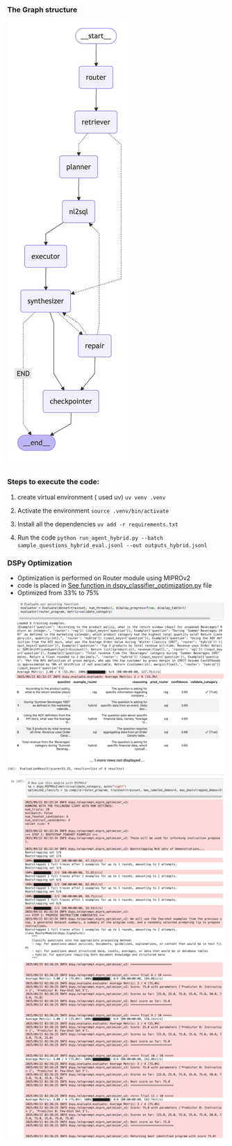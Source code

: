 ### The Graph structure

![alt text](graph_structure_final.png)


### Steps to execute the code:

1. create virtual environment ( used uv)
`uv venv .venv`

2. Activate the environment
`source .venv/bin/activate`

3. Install all the dependencies
`uv add -r requirements.txt`

4. Run the code
`python run_agent_hybrid.py --batch sample_questions_hybrid_eval.jsonl --out outputs_hybrid.jsonl `


### DSPy Optimization

- Optimization is performed on Router module using MIPROv2
- code is placed in [See function in dspy_classifier_optimization.py](./dspy_classifier_optimization.py) file
- Optimized from 33% to 75%

![before_metrics](dspy_classifier_before_metrics.png)
![alter_metrics_1 ](dspy_classifier_after_metrics_1.png)
![after_metrics_2](dspy_classifier_after_metrics_2.png)

